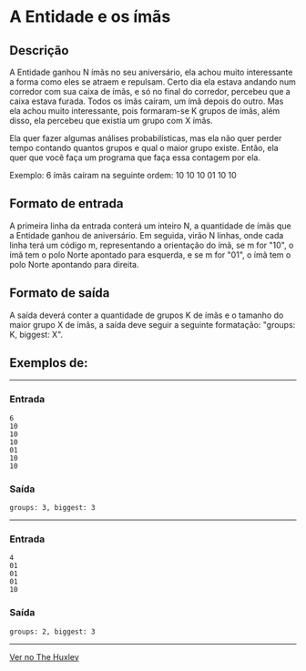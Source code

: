 # A Entidade e os ímãs

## Descrição
A Entidade ganhou N ímãs no seu aniversário, ela achou muito interessante a forma como eles se atraem e repulsam. Certo dia ela estava andando num corredor com sua caixa de ímãs, e só no final do corredor, percebeu que a caixa estava furada. Todos os ímãs caíram, um ímã depois do outro. Mas ela achou muito interessante, pois formaram-se K grupos de ímãs, além disso, ela percebeu que existia um grupo com X ímãs.

Ela quer fazer algumas análises probabilísticas, mas ela não quer perder tempo contando quantos grupos e qual o maior grupo existe. Então, ela quer que você faça um programa que faça essa contagem por ela.

Exemplo: 6 ímãs caíram na seguinte ordem:
10
10
10
01
10
10



## Formato de entrada

A primeira linha da entrada conterá um inteiro N, a quantidade de ímãs que a Entidade ganhou de aniversário. Em seguida, virão N linhas, onde cada linha terá um código m, representando a orientação do ímã, se m for "10", o ímã tem o polo Norte apontado para esquerda, e se m for "01", o ímã tem o polo Norte apontando para direita.

## Formato de saída

A saída deverá conter a quantidade de grupos K de ímãs e o tamanho do maior grupo X de ímãs, a saída deve seguir a seguinte formatação:
"groups: K, biggest: X".

## Exemplos de:
___________________________________________
### Entrada
    6
    10
    10
    10
    01
    10
    10

### Saída
    groups: 3, biggest: 3
___________________________________________
### Entrada
    4
    01
    01
    01
    10

### Saída
    groups: 2, biggest: 3
___________________________________________
[Ver no The Huxley](https://thehuxley.com/problem/2203?quizId=7373)